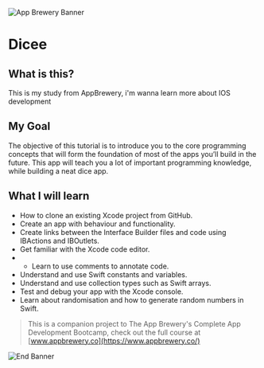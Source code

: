 ![App Brewery Banner](Documentation/AppBreweryBanner.png)

# Dicee

## What is this?

This is my study from AppBrewery, i'm wanna learn more about IOS development

## My Goal

The objective of this tutorial is to introduce you to the core programming concepts that will form the foundation of most of the apps you’ll build in the future. This app will teach you a lot of important programming knowledge, while building a neat dice app.

## What I will learn

* How to clone an existing Xcode project from GitHub.
* Create an app with behaviour and functionality.
* Create links between the Interface Builder files and code using IBActions and IBOutlets.
* Get familiar with the Xcode code editor.
* * Learn to use comments to annotate code.
* Understand and use Swift constants and variables.
* Understand and use collection types such as Swift arrays.
* Test and debug your app with the Xcode console.
* Learn about randomisation and how to generate random numbers in Swift.



>This is a companion project to The App Brewery's Complete App Development Bootcamp, check out the full course at [www.appbrewery.co](https://www.appbrewery.co/)

![End Banner](Documentation/readme-end-banner.png)

